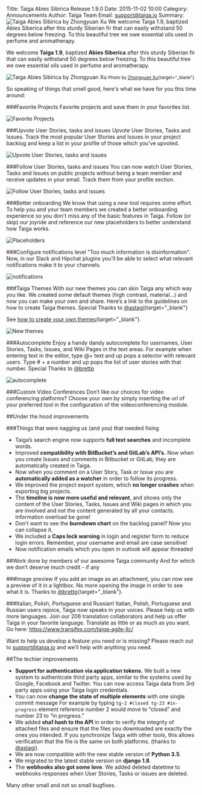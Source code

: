Title: Taiga Abies Sibirica Release 1.9.0
Date: 2015-11-02 10:00
Category: Announcements
Author: Taiga Team
Email: support@taiga.io
Summary: ![Taiga Abies Sibirica by Zhongyuan Xu]({filename}/images/2015-11-02_changelog190/abies_sibirica.jpg) We welcome Taiga 1.9, baptized Abies Siberica after this sturdy Siberian fir that can easily withstand 50 degrees below freezing. To this beautiful tree we owe essential oils used in perfume and aromatherapy.

We welcome **Taiga 1.9**, baptized **Abies Siberica** after this sturdy Siberian fir that can easily withstand 50 degrees below freezing. To this beautiful tree we owe essential oils used in perfume and aromatherapy.

![Taiga Abies Sibirica by Zhongyuan Xu]({filename}/images/2015-11-02_changelog190/abies_sibirica.jpg)
<small>Photo by [Zhongyuan Xu](https://flic.kr/p/87TNBC "See Zhongyuan Xu profile"){target="_blank"}</small>

So speaking of things that smell good, here's what we have for you this time around:

###Favorite Projects
Favorite projects and save them in your favorites list.

![Favorite Projects]({filename}/images/2015-11-02_changelog190/favorite_project.png)

###Upvote User Stories, tasks and issues
Upvote User Stories, Tasks and Issues. Track the most popular User Stories and Issues in your project backlog and keep a list in your profile of those which you've upvoted.

![Upvote User Stories, tasks and issues]({filename}/images/2015-11-02_changelog190/upvote.png)

###Follow User Stories, tasks and issues
You can now watch User Stories, Tasks and Issues on public projects without being a team member and receive updates in your email. Track them from your profile section.

![Follow User Stories, tasks and issues]({filename}/images/2015-11-02_changelog190/watch.png)

###Better onboarding
We know that using a new tool requires some effort. To help you and your team members we created a better onboarding experience so you don't miss any of the basic features in Taiga. Follow (or skip) our joyride and reference our new placeholders to better understand how Taiga works.

![Placeholders]({filename}/images/2015-11-02_changelog190/placeholders.png)

###Configure notifications level
"Too much information is disinformation". Now, in our Slack and Hipchat plugins you'll be able to select what relevant notifications make it to your channels.

![notifications]({filename}/images/2015-11-02_changelog190/slack.png)

###Taiga Themes
With our new themes you can skin Taiga any which way you like. We created some default themes (high contrast, material…) and now you can make your own and share. Here’s a link to the guidelines on how to create Taiga themes. Special Thanks to [@astagi](https://github.com/astagi){target="_blank"}

See [how to create your own themes](http://taigaio.github.io/taiga-doc/dist/#themes "Create your own themes"){target="_blank"}.

![New themes]({filename}/images/2015-11-02_changelog190/themes_2.png)

###Autocomplete
Enjoy a handy dandy autocomplete for usernames, User Stories, Tasks, Issues, and Wiki Pages in the text areas. For example when entering text in the editor, type @+ text and up pops a selector with relevant users. Type # + a number and up pops the list of user stories with that number. Special Thanks to [@brettp](https://github.com/brettp)

![autocomplete]({filename}/images/2015-11-02_changelog190/autocomplete.png)

###Custom Video Conferences
Don’t like our choices for video conferencing platforms? Choose your own by simply inserting the url of your preferred tool in the configuration of the videoconferencing module.

##Under the hood improvements

###Things that were nagging us (and you) that needed fixing

- Taiga’s search engine now supports **full text searches** and incomplete words.
- Improved **compatibility with BitBucket’s and GitLab’s API’s.** Now when you create Issues and comments in Bitbucket or GitLab, they are automatically created in Taiga.
- Now when you comment on a User Story, Task or Issue you are **automatically added as a watcher** in order to follow its progress.
- We improved the project export system, which **no longer crashes** when exporting big projects.
- The **timeline is now more useful and relevant**, and shows only the content of the User Stories, Tasks, Issues and Wiki pages in which you are involved and not the content generated by all your contacts. Information overload be gone!
- Don’t want to see the **burndown chart** on the backlog panel? Now you can collapse it.
- We included a **Caps lock warning** in login and register form to reduce login errors. Remember, your username and email are case sensitive!
- Now notification emails which you open in outlook will appear threaded

##Work done by members of our awesome Taiga community
And for which we don’t deserve much credit - if any

###Image preview
If you add an image as an attachment, you can now see a preview of it in a lightbox. No more opening the image in order to see what it is. Thanks to [@brettp](https://github.com/brettp){target="_blank"}.

###Italian, Polish, Portuguese and Russian!
Italian, Polish, Portuguese and Russian users rejoice, Taiga now speaks in your voices. Please help us with more languages. Join our 206 translation collaborators and help us offer Taiga in your favorite language. Translate as little or as much as you want. Go here: https://www.transifex.com/taiga-agile-llc/

Want to help us develop a feature you need or is missing? Please reach out to [support@taiga.io](mailto:support@taiga.io) and we’ll help with anything you need.

##The techier improvements

- **Support for authentication via application tokens.** We built a new system to authenticate third party apps, similar to the systems used by Google, Facebook and Twitter. You can now access Taiga data from 3rd party apps using your Taiga login credentials.
- You can now **change the state of multiple elements** with one single commit message For example by typing ```tg-2 #closed tg-23 #in-progress``` element reference number 2 would move to “closed” and number 23 to “in progress.”
- We added **sha1 hash to the API** in order to verify the integrity of attached files and ensure that the files you downloaded are exactly the ones you intended. If you synchronize Taiga with other tools, this allows verification that the file is the same on both platforms. (thanks to [@astagi](https://github.com/astagi)).
- We are now compatible with the new stable version of **Python 3.5**.
- We migrated to the latest stable version on **django 1.8**.
- The **webhooks also got some love**. We added deleted datetime to webhooks responses when User Stories, Tasks or issues are deleted.

Many other small and not so small bugfixes.
